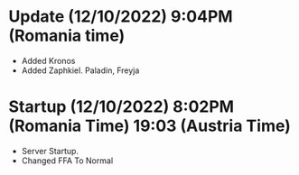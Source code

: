 # Update (12/10/2022) 9:04PM (Romania time)
- Added Kronos
- Added Zaphkiel. Paladin, Freyja

# Startup (12/10/2022) 8:02PM (Romania Time) 19:03 (Austria Time)
- Server Startup.
- Changed FFA To Normal
